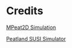# Credits 

[MPeat2D Simulation](https://esurf.copernicus.org/articles/12/929/2024/#section4&gid=1&pid=1)

[Peatland SUSI Simulator](https://www.orgbalt.eu/?page_id=3936)